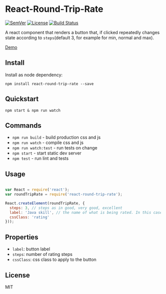 # React-Round-Trip-Rate

[![SemVer]](http://semver.org)
[![License]](https://github.com/tjunghans/react-round-trip-rate/blob/master/LICENCE)
[![Build Status](https://travis-ci.org/tjunghans/react-round-trip-rate.svg?branch=master)](https://travis-ci.org/tjunghans/react-round-trip-rate)

A react component that renders a button that, if clicked repeatedly changes
state according to `steps`(default 3, for example for min, normal and max).

[Demo](http://tangiblej.neocities.org/react-round-trip-rate-example.html)


## Install

Install as node dependency:

```
npm install react-round-trip-rate --save
```


## Quickstart

```
npm start & npm run watch
```


## Commands

- `npm run build` - build production css and js
- `npm run watch` - compile css and js
- `npm run watch:test` - run tests on change
- `npm start` - start static dev server
- `npm test` - run lint and tests


## Usage

```javascript

var React = require('react');
var roundTripRate = require('react-round-trip-rate');

React.createElement(roundTripRate, {
  steps: 3, // steps as in good, very good, excellent
  label: 'Java skill', // the name of what is being rated. In this case Java skill
  cssClass: 'rating'
}));
```

## Properties

- `label`: button label
- `steps`: number of rating steps
- `cssClass`: css class to apply to the button


## License

MIT

[SemVer]: http://img.shields.io/:semver-%E2%9C%93-brightgreen.svg
[License]: http://img.shields.io/npm/l/mochify.svg


